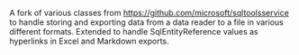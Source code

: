 A fork of various classes from https://github.com/microsoft/sqltoolsservice to handle storing and exporting
data from a data reader to a file in various different formats. Extended to handle SqlEntityReference values
as hyperlinks in Excel and Markdown exports.